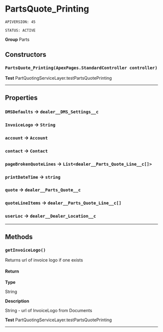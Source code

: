 # PartsQuote_Printing

`APIVERSION: 45`

`STATUS: ACTIVE`



**Group** Parts

## Constructors
### `PartsQuote_Printing(ApexPages.StandardController controller)`

**Test** PartQuotingServiceLayer.testPartsQuotePrinting

---
## Properties

### `DMSDefaults` → `dealer__DMS_Settings__c`


### `InvoiceLogo` → `String`


### `account` → `Account`


### `contact` → `Contact`


### `pageBrokenQuoteLines` → `List<dealer__Parts_Quote_Line__c[]>`


### `printDateTime` → `string`


### `quote` → `dealer__Parts_Quote__c`


### `quoteLineItems` → `dealer__Parts_Quote_Line__c[]`


### `userLoc` → `dealer__Dealer_Location__c`


---
## Methods
### `getInvoiceLogo()`

Returns url of invoice logo if one exists

#### Return

**Type**

String

**Description**

String - url of InvoiceLogo from Documents


**Test** PartQuotingServiceLayer.testPartsQuotePrinting

---
